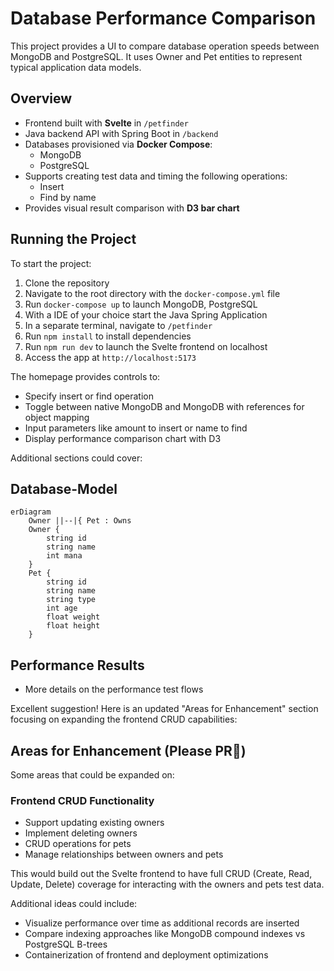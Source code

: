 # Database Performance Comparison

This project provides a UI to compare database operation speeds between MongoDB and PostgreSQL. It uses Owner and Pet entities to represent typical application data models.

## Overview

- Frontend built with **Svelte** in `/petfinder`
- Java backend API with Spring Boot in `/backend`
- Databases provisioned via **Docker Compose**:
  - MongoDB
  - PostgreSQL
- Supports creating test data and timing the following operations:
  - Insert
  - Find by name
- Provides visual result comparison with **D3 bar chart**

## Running the Project

To start the project:

1. Clone the repository
2. Navigate to the root directory with the `docker-compose.yml` file
3. Run `docker-compose up` to launch MongoDB, PostgreSQL
4. With a IDE of your choice start the Java Spring Application
5. In a separate terminal, navigate to `/petfinder`
6. Run `npm install` to install dependencies
7. Run `npm run dev` to launch the Svelte frontend on localhost
8. Access the app at `http://localhost:5173`

The homepage provides controls to:

- Specify insert or find operation
- Toggle between native MongoDB and MongoDB with references for object mapping
- Input parameters like amount to insert or name to find
- Display performance comparison chart with D3

Additional sections could cover:

## Database-Model
```mermaid
erDiagram
    Owner ||--|{ Pet : Owns 
    Owner {
        string id
        string name
        int mana
    }
    Pet {
        string id 
        string name
        string type
        int age
        float weight 
        float height
    }

```


## Performance Results

- More details on the performance test flows

Excellent suggestion! Here is an updated "Areas for Enhancement" section focusing on expanding the frontend CRUD capabilities:

## Areas for Enhancement (Please PR🥺)

Some areas that could be expanded on:

### Frontend CRUD Functionality

- Support updating existing owners
- Implement deleting owners
- CRUD operations for pets
- Manage relationships between owners and pets

This would build out the Svelte frontend to have full CRUD (Create, Read, Update, Delete) coverage for interacting with the owners and pets test data.

Additional ideas could include:

- Visualize performance over time as additional records are inserted
- Compare indexing approaches like MongoDB compound indexes vs PostgreSQL B-trees
- Containerization of frontend and deployment optimizations

